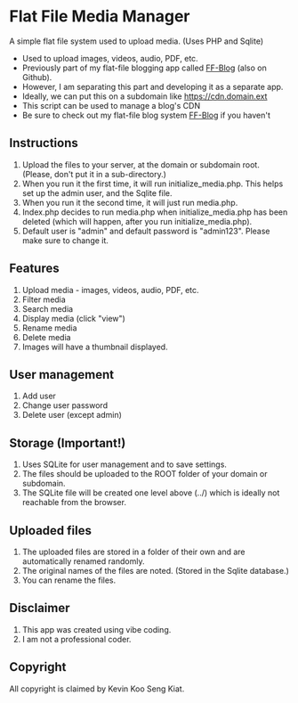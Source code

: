 Flat File Media Manager
=======================
A simple flat file system used to upload media. (Uses PHP and Sqlite)

- Used to upload images, videos, audio, PDF, etc.
- Previously part of my flat-file blogging app called [FF-Blog](https://github.com/kevinkoosk/ff-blog) (also on Github).
- However, I am separating this part and developing it as a separate app.
- Ideally, we can put this on a subdomain like https://cdn.domain.ext
- This script can be used to manage a blog's CDN
- Be sure to check out my flat-file blog system [FF-Blog](https://github.com/kevinkoosk/ff-blog) if you haven't 

Instructions
------------
1. Upload the files to your server, at the domain or subdomain root. (Please, don't put it in a sub-directory.)
2. When you run it the first time, it will run initialize_media.php. This helps set up the admin user, and the Sqlite file.
3. When you run it the second time, it will just run media.php. 
4. Index.php decides to run media.php when initialize_media.php has been deleted (which will happen, after you run initialize_media.php).
5. Default user is "admin" and default password is "admin123". Please make sure to change it.

Features
--------
1. Upload media - images, videos, audio, PDF, etc.
2. Filter media
3. Search media
4. Display media (click "view")
5. Rename media
6. Delete media
7. Images will have a thumbnail displayed.

User management
---------------
1. Add user
2. Change user password
3. Delete user (except admin)

Storage (Important!)
--------------------
1. Uses SQLite for user management and to save settings.
2. The files should be uploaded to the ROOT folder of your domain or subdomain. 
3. The SQLite file will be created one level above (../) which is ideally not reachable from the browser.

Uploaded files
--------------
1. The uploaded files are stored in a folder of their own and are automatically renamed randomly. 
2. The original names of the files are noted. (Stored in the Sqlite database.)
3. You can rename the files.

Disclaimer
----------
1. This app was created using vibe coding.
2. I am not a professional coder.

Copyright
---------
All copyright is claimed by Kevin Koo Seng Kiat.
